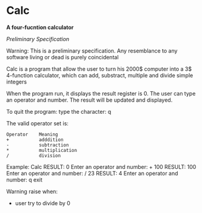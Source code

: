 
# Calc

**A four-fucntion calculator**

*Preliminary Specification*

Warning: This is a preliminary specification. Any resemblance to any software living or dead is purely coincidental

Calc is a program that allow the user to turn his 2000$ computer into a 3$ 4-function calculator, which can add, substract, multiple and divide simple integers

When the program run, it displays the result register is 0. The user can type an operator and number. The result will be updated and displayed. 

To quit the program: type the character: q

The valid operator set is:

	Operator	Meaning
	+			adddition
	-			subtraction
	*			multiplication
	/			division

Example:
Calc
RESULT:		0
Enter an operator and number:	+ 100
RESULT:		100
Enter an operator and number:	/ 23
RESULT: 	4
Enter an operator and number: q
exit

Warning raise when:
- user try to divide by 0
